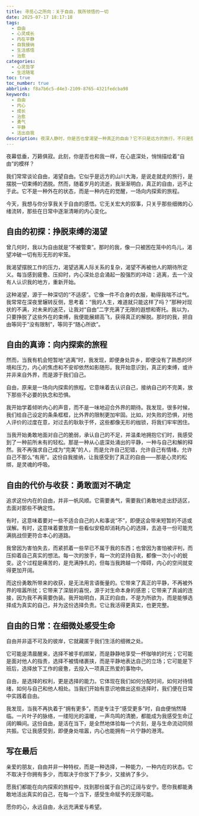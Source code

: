```yaml
---
title: 寻觅心之所向：关于自由，我所领悟的一切
date: 2025-07-17 18:17:18
tags:
  - 自由
  - 心灵成长
  - 内在平静
  - 自我接纳
  - 生活感悟
  - 治愈
categories:
  - 心灵哲学
  - 生活随笔
toc: true
toc_number: true
abbrlink: f8a7b6c5-d4e3-2109-8765-4321fedcba98
keywords:
  - 自由
  - 内心
  - 成长
  - 治愈
  - 勇气
  - 平静
  - 活出自我
description: 夜深人静时，你是否也曾渴望一种真正的自由？它不只是远方的旅行，不只是摆脱束缚，更是一场向内探索的旅程。这篇文章，想与你分享我关于自由的感悟，关于如何从心底深处，找到那份属于自己的辽阔与安宁。
---
```


夜幕低垂，万籁俱寂。此刻，你是否也和我一样，在心底深处，悄悄描绘着“自由”的模样？

我们常常谈论自由，渴望自由。它似乎是远方的山川大海，是说走就走的旅行，是摆脱一切束缚的洒脱。然而，随着岁月的流逝，我渐渐明白，真正的自由，远不止于此。它不是一种外在的状态，而是一种内在的觉醒，一场向内探索的旅程。

今天，我想与你分享我关于自由的感悟。它无关宏大的叙事，只关乎那些细微的心绪流转，那些在日常中逐渐清晰的内心变化。

## 自由的初探：挣脱束缚的渴望

曾几何时，我以为自由就是“不被管束”。那时的我，像一只被困在笼中的鸟儿，渴望冲破一切有形无形的牢笼。

我渴望摆脱工作的压力，渴望逃离人际关系的复杂，渴望不再被他人的期待所定义。每当感到疲惫、压抑时，内心深处总会涌起一股强烈的冲动：逃离，去一个没有人认识我的地方，重新开始。

这种渴望，源于一种深切的“不适感”。它像一件不合身的衣服，勒得我喘不过气。我常常在深夜里辗转反侧，思考着：“我的人生，难道就只能这样了吗？”那种对现状的不满，对未来的迷茫，让我对“自由”二字充满了无限的遐想和寄托。我以为，只要挣脱了这些外在的束缚，我便能展翅高飞，获得真正的解脱。那时的我，把自由等同于“没有限制”，等同于“随心所欲”。

## 自由的真谛：向内探索的旅程

然而，当我有机会短暂地“逃离”时，我发现，即便身处异乡，即便没有了熟悉的环境和压力，内心的焦虑和不安却依然如影随形。我开始意识到，真正的束缚，或许并非来自外界，而是源于我们自己。

自由，原来是一场向内探索的旅程。它意味着去认识自己，接纳自己的不完美，放下那些不必要的执念和恐惧。

我开始学着倾听内心的声音，而不是一味地迎合外界的期待。我发现，很多时候，我们给自己设定的条条框框，比外界的限制更加牢固。比如，对失败的恐惧，对他人评价的过度在意，对过去的耿耿于怀，这些都像无形的枷锁，将我们牢牢困住。

当我开始勇敢地面对自己的脆弱，承认自己的不足，并温柔地拥抱它们时，我感受到了一种前所未有的轻松。那是一种从心底深处涌出的平静，一种与自己和解的释然。我不再强求自己成为“完美”的人，而是允许自己犯错，允许自己有情绪，允许自己不那么“有用”。这份自我接纳，让我感受到了真正的自由——那是心灵的松绑，是灵魂的呼吸。

## 自由的代价与收获：勇敢面对不确定

追求这份内在的自由，并非一帆风顺。它需要勇气，需要我们勇敢地走出舒适区，去面对那些不确定性。

有时，这意味着要对一些不适合自己的人和事说“不”，即便这会带来短暂的不适或误解。有时，这意味着要放弃一些看似安稳却消耗内心的选择，去追寻一份可能充满挑战但更符合本心的道路。

我曾因为害怕失去，而紧抓着一些早已不属于我的东西；也曾因为害怕被评判，而压抑着自己真实的想法。每一次的放手，每一次的坚持自我，都像一次小小的蜕变。这个过程是痛苦的，是充满挣扎的，但每当我跨越一个障碍，内心的空间就变得更加开阔。

而这份勇敢所带来的收获，是无法用言语衡量的。它带来了真正的平静，不再被外界的喧嚣所扰；它带来了深层的喜悦，源于对生命本身的感恩；它带来了真诚的连接，因为我不再需要伪装。我开始明白，真正的自由，不是为所欲为，而是能够选择成为真实的自己，并为这份选择负责。它让我活得更真实，也更完整。

## 自由的日常：在细微处感受生命

自由并非遥不可及的彼岸，它就藏匿于我们生活的细微之处。

它可能是清晨醒来，选择不被手机绑架，而是静静地享受一杯咖啡的时光；它可能是面对他人的指责，选择不被情绪裹挟，而是平静地表达自己的立场；它可能是下班后，选择放下工作的疲惫，去投入一项真正热爱的事物中。

自由，是选择的权利，更是选择的能力。它体现在我们如何分配时间，如何对待情绪，如何与自己和他人相处。当我们开始有意识地做出这些选择时，我们便在日常中实践着自由。

我发现，当我不再执着于“拥有更多”，而是专注于“感受更多”时，自由便悄然降临。一片叶子的脉络，一缕阳光的温暖，一声鸟鸣的清脆，都能成为我感受生命辽阔的瞬间。这份自由，是活在当下，是全然地体验每一个片刻，是与生命流动同频共振。它让我感受到，即便身处喧嚣，内心也能拥有一片宁静的港湾。

## 写在最后

亲爱的朋友，自由并非一种特权，而是一种选择，一种能力，一种内在的状态。它不取决于你拥有多少，而取决于你放下了多少，又接纳了多少。

愿我们都能在向内探索的旅程中，找到那份属于自己的辽阔与安宁。愿你我都能勇敢地活出真实的自己，在每一个当下，感受生命赋予的无限可能。

愿你的心，永远自由，永远充满爱与希望。